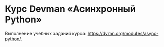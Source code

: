# Курс Devman «Асинхронный Python»

Выполнение учебных заданий курса: https://dvmn.org/modules/async-python/.